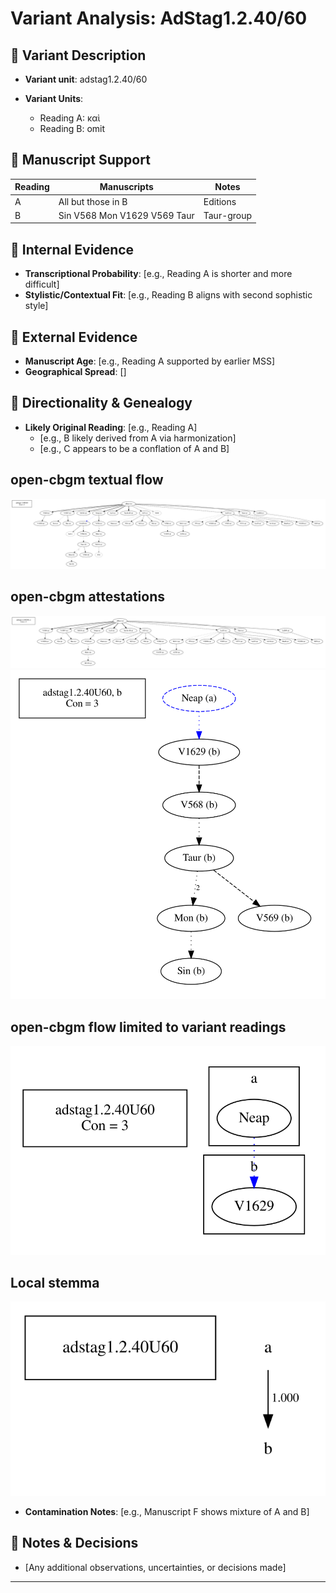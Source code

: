 # Variant Analysis: AdStag1.2.40/60

## 📌 Variant Description
- **Variant unit**: adstag1.2.40/60

- **Variant Units**: 
  - Reading A: καὶ
  - Reading B: omit

## 🧬 Manuscript Support
| Reading | Manuscripts | Notes |
|--------|-------------|-------|
| A      | All but those in B | Editions |
| B      | Sin V568 Mon V1629 V569 Taur | Taur-group |

## 🧠 Internal Evidence
- **Transcriptional Probability**: [e.g., Reading A is shorter and more difficult]
- **Stylistic/Contextual Fit**: [e.g., Reading B aligns with second sophistic style]

## 🧭 External Evidence
- **Manuscript Age**: [e.g., Reading A supported by earlier MSS]
- **Geographical Spread**: []

## 🔄 Directionality & Genealogy
- **Likely Original Reading**: [e.g., Reading A]
  - [e.g., B likely derived from A via harmonization]
  - [e.g., C appears to be a conflation of A and B]
## open-cbgm textual flow ##
![adstag1.2.40U60](flow/adstag1.2.40U60-textual-flow.svg "adstag1.2.40U60")
## open-cbgm attestations ##
![adstag1.2.40U60Ra](attestations/adstag1.2.40U60Ra-coherence-attestations.svg "adstag1.2.40U60Ra")
![adstag1.2.40U60Rb](attestations/adstag1.2.40U60Rb-coherence-attestations.svg "adstag1.2.40U60Rb")
## open-cbgm flow limited to variant readings ##
![adstag1.2.40U60](variants/adstag1.2.40U60-coherence-variants.svg "adstag1.2.40U60")
## Local stemma ##
![adstag1.2.40U60](local/adstag1.2.40U60-local-stemma.svg "adstag1.2.40U60")

- **Contamination Notes**: [e.g., Manuscript F shows mixture of A and B]

## 📝 Notes & Decisions
- [Any additional observations, uncertainties, or decisions made]

---